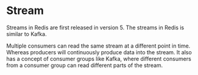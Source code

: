 ﻿# Stream
Streams in Redis are first released in version 5. 
The streams in Redis is similar to Kafka. 

Multiple consumers can read the same stream at a different point in time.
Whereas producers will continuously produce data into the stream. 
It also has a concept of consumer groups like Kafka, 
where different consumers from a consumer group can read different parts of the stream.


